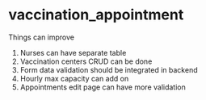 # vaccination_appointment

Things can improve
1. Nurses can have separate table
2. Vaccination centers CRUD can be done
3. Form data validation should be integrated in backend
4. Hourly max capacity can add on
5. Appointments edit page can have more validation
